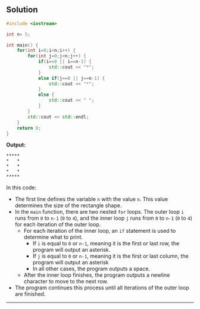 ## Solution

```cpp
#include <iostream>

int n= 5;

int main() {
	for(int i=0;i<n;i++) {
		for(int j=0;j<n;j++) {
			if(i==0 || i==n-1) {
				std::cout << "*";
			}
			else if(j==0 || j==n-1) {
				std::cout << "*";
			}
			else {
				std::cout << " ";
			}
		}
		std::cout << std::endl;
	}
	return 0;
}
```

**Output:**

```
*****
*   *
*   *
*   *
*****
```

In this code:

- The first line defines the variable `n` with the value `n`. This value determines the size of the rectangle shape.
- In the `main` function, there are two nested `for` loops. The outer loop `i` runs from `0` to `n-1` (`0` to `4`), and the inner loop `j` runs from `0` to `n-1` (`0` to `4`) for each iteration of the outer loop.
	- For each iteration of the inner loop, an `if` statement is used to determine what to print.
		- If `i` is equal to `0` or `n-1`, meaning it is the first or last row, the program will output an asterisk.
		- If `j` is equal to `0` or `n-1`, meaning it is the first or last column, the program will output an asterisk
		- In all other cases, the program outputs a space.
	- After the inner loop finishes, the program outputs a newline character to move to the next row.
- The program continues this process until all iterations of the outer loop are finished.

---